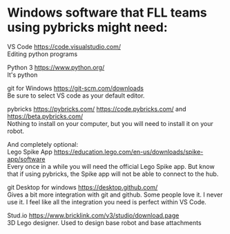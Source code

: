 # Windows software that FLL teams using pybricks might need:

VS Code https://code.visualstudio.com/  
Editing python programs

Python 3 https://www.python.org/  
It's python

git for Windows https://git-scm.com/downloads  
Be sure to select VS code as your default editor.

pybricks https://pybricks.com/ https://code.pybricks.com/ and https://beta.pybricks.com/  
Nothing to install on your computer, but you will need to install it on your robot.

And completely optional:  
Lego Spike App https://education.lego.com/en-us/downloads/spike-app/software  
Every once in a while you will need the official Lego Spike app. But know that if using pybricks, the Spike app will not be able to connect to the hub.

git Desktop for windows https://desktop.github.com/  
Gives a bit more integration with git and github. Some people love it. I never use it. I feel like all the integration you need is perfect within VS Code.

Stud.io https://www.bricklink.com/v3/studio/download.page  
3D Lego designer. Used to design base robot and base attachments
